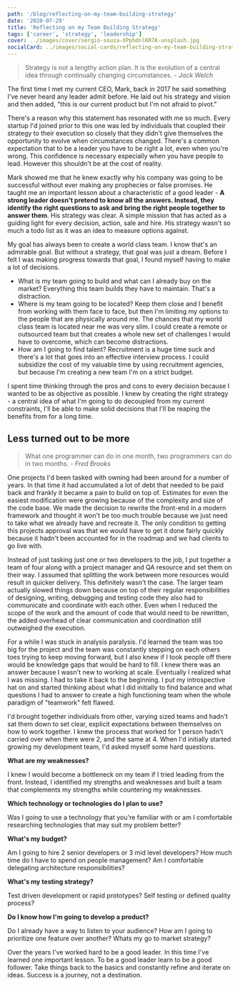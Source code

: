 ```yaml
---
path: '/blog/reflecting-on-my-team-building-strategy'
date: '2020-07-29'
title: 'Reflecting on my Team Building Strategy'
tags: ['career', 'strategy', 'leadership']
cover: ../images/cover/sergio-souza-XPphdnlKR7A-unsplash.jpg
socialCard: ../images/social-cards/reflecting-on-my-team-building-strategy.jpg
---
```


> Strategy is not a lengthy action plan. It is the evolution of a central idea through continually changing circumstances.
*- Jack Welch*

The first time I met my current CEO, Mark, back in 2017 he said something I've never heard any leader admit before. He laid out his strategy and vision and then added, "this is our current product but I'm not afraid to pivot."

There's a reason why this statement has resonated with me so much. Every startup I'd joined prior to this one was led by individuals that coupled their strategy to their execution so closely that they didn't give themselves the opportunity to evolve when circumstances changed. There's a common expectation that to be a leader you have to be right a lot, even when you're wrong. This confidence is necessary especially when you have people to lead. However this shouldn't be at the cost of reality.

Mark showed me that he knew exactly why his company was going to be successful without ever making any prophecies or false promises. He taught me an important lesson about a characteristic of a good leader - **A strong leader doesn't pretend to know all the answers. Instead, they identify the right questions to ask and bring the right people together to answer them**. His strategy was clear. A simple mission that has acted as a guiding light for every decision, action, sale and hire. His strategy wasn't so much a todo list as it was an idea to measure options against.

My goal has always been to create a world class team. I know that's an admirable goal. But without a strategy, that goal was just a dream. Before I felt I was making progress towards that goal, I found myself having to make a lot of decisions.

- What is my team going to build and what can I already buy on the market? Everything this team builds they have to maintain. That's a distraction.
- Where is my team going to be located? Keep them close and I benefit from working with them face to face, but then I'm limiting my options to the people that are physically around me. The chances that my world class team is located near me was very slim. I could create a remote or outsourced team but that creates a whole new set of challenges I would have to overcome, which can become distractions.
- How am I going to find talent? Recruitment is a huge time suck and there's a lot that goes into an effective interview process. I could subsidize the cost of my valuable time by using recruitment agencies, but because I'm creating a new team I'm on a strict budget.

I spent time thinking through the pros and cons to every decision because I wanted to be as objective as possible. I knew by creating the right strategy - a central idea of what I'm going to do decoupled from my current constraints, I'll be able to make solid decisions that I'll be reaping the benefits from for a long time.

## Less turned out to be more

> What one programmer can do in one month, two programmers can do in two months.
*- Fred Brooks*

One projects I'd been tasked with owning had been around for a number of years. In that time it had accumulated a lot of debt that needed to be paid back and frankly it became a pain to build on top of. Estimates for even the easiest modification were growing because of the complexity and size of the code base. We made the decision to rewrite the front-end in a modern framework and thought it won't be too much trouble because we just need to take what we already have and recreate it. The only condition to getting this projects approval was that we would have to get it done fairly quickly because it hadn't been accounted for in the roadmap and we had clients to go live with.

Instead of just tasking just one or two developers to the job, I put together a team of four along with a project manager and QA resource and set them on their way. I assumed that splitting the work between more resources would result in quicker delivery. This definitely wasn't the case. The larger team actually slowed things down because on top of their regular responsibilities of designing, writing, debugging and testing code they also had to communicate and coordinate with each other. Even when I reduced the scope of the work and the amount of code that would need to be rewritten, the added overhead of clear communication and coordination still outweighed the execution.

For a while I was stuck in analysis paralysis. I'd learned the team was too big for the project and the team was constantly stepping on each others toes trying to keep moving forward, but I also knew if I took people off there would be knowledge gaps that would be hard to fill. I knew there was an answer because I wasn't new to working at scale. Eventually I realized what I was missing. I had to take it back to the beginning. I put my introspective hat on and started thinking about what I did initially to find balance and what questions I had to answer to create a high functioning team when the whole paradigm of "teamwork" felt flawed.

I'd brought together individuals from other, varying sized teams and hadn't sat them down to set clear, explicit expectations between themselves on how to work together. I knew the process that worked for 1 person hadn't carried over when there were 2, and the same at 4. When I'd initially started growing my development team, I'd asked myself some hard questions.

**What are my weaknesses?**

I knew I would become a bottleneck on my team if I tried leading from the front. Instead, I identified my strengths and weaknesses and built a team that complements my strengths while countering my weaknesses.

**Which technology or technologies do I plan to use?**

Was I going to use a technology that you're familiar with or am I comfortable researching technologies that may suit my problem better?

**What's my budget?**

Am I going to hire 2 senior developers or 3 mid level developers? How much time do I have to spend on people management? Am I comfortable delegating architecture responsibilities?

**What's my testing strategy?**

Test driven development or rapid prototypes? Self testing or defined quality process?

**Do I know how I'm going to develop a product?**

Do I already have a way to listen to your audience? How am I going to prioritize one feature over another? Whats my go to market strategy?

Over the years I've worked hard to be a good leader. In this time I've learned one important lesson. To be a good leader learn to be a good follower. Take things back to the basics and constantly refine and iterate on ideas. Success is a journey, not a destination.